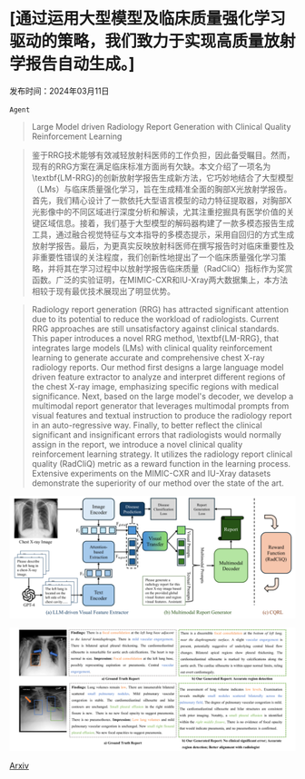 # [通过运用大型模型及临床质量强化学习驱动的策略，我们致力于实现高质量放射学报告自动生成。]

发布时间：2024年03月11日

`Agent`

> Large Model driven Radiology Report Generation with Clinical Quality Reinforcement Learning

> 鉴于RRG技术能够有效减轻放射科医师的工作负担，因此备受瞩目。然而，现有的RRG方案在满足临床标准方面尚有欠缺。本文介绍了一项名为\textbf{LM-RRG}的创新放射学报告生成新方法，它巧妙地结合了大型模型（LMs）与临床质量强化学习，旨在生成精准全面的胸部X光放射学报告。首先，我们精心设计了一款依托大型语言模型的动力特征提取器，对胸部X光影像中的不同区域进行深度分析和解读，尤其注重挖掘具有医学价值的关键区域信息。接着，我们基于大型模型的解码器构建了一款多模态报告生成工具，通过融合视觉特征与文本指导的多模态提示，采用自回归的方式生成放射学报告。最后，为更真实反映放射科医师在撰写报告时对临床重要性及非重要性错误的关注程度，我们创新性地提出了一个临床质量强化学习策略，并将其在学习过程中以放射学报告临床质量（RadCliQ）指标作为奖赏函数。广泛的实验证明，在MIMIC-CXR和IU-Xray两大数据集上，本方法相较于现有最优技术展现出了明显优势。

> Radiology report generation (RRG) has attracted significant attention due to its potential to reduce the workload of radiologists. Current RRG approaches are still unsatisfactory against clinical standards. This paper introduces a novel RRG method, \textbf{LM-RRG}, that integrates large models (LMs) with clinical quality reinforcement learning to generate accurate and comprehensive chest X-ray radiology reports. Our method first designs a large language model driven feature extractor to analyze and interpret different regions of the chest X-ray image, emphasizing specific regions with medical significance. Next, based on the large model's decoder, we develop a multimodal report generator that leverages multimodal prompts from visual features and textual instruction to produce the radiology report in an auto-regressive way. Finally, to better reflect the clinical significant and insignificant errors that radiologists would normally assign in the report, we introduce a novel clinical quality reinforcement learning strategy. It utilizes the radiology report clinical quality (RadCliQ) metric as a reward function in the learning process. Extensive experiments on the MIMIC-CXR and IU-Xray datasets demonstrate the superiority of our method over the state of the art.

![通过运用大型模型及临床质量强化学习驱动的策略，我们致力于实现高质量放射学报告自动生成。](../../../paper_images/2403.06728/x1.png)

![通过运用大型模型及临床质量强化学习驱动的策略，我们致力于实现高质量放射学报告自动生成。](../../../paper_images/2403.06728/x2.png)

[Arxiv](https://arxiv.org/abs/2403.06728)